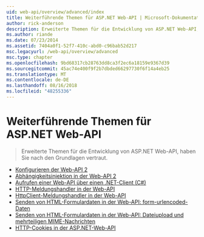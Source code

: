 ```yaml
---
uid: web-api/overview/advanced/index
title: Weiterführende Themen für ASP.NET Web-API | Microsoft-Dokumentation
author: rick-anderson
description: Erweiterte Themen für die Entwicklung von ASP.NET Web-API, haben Sie nach den Grundlagen vertraut.
ms.author: riande
ms.date: 07/23/2014
ms.assetid: 7404a0f1-52f7-410c-abd0-c96bab52d217
msc.legacyurl: /web-api/overview/advanced
msc.type: chapter
ms.openlocfilehash: 9bd68317cb28763dd8ca3f2ec6a18159e9367d39
ms.sourcegitcommit: 45ac74e400f9f2b7dbded66297730f6f14a4eb25
ms.translationtype: MT
ms.contentlocale: de-DE
ms.lasthandoff: 08/16/2018
ms.locfileid: "48255336"
---
```

<a name="advanced-topics-for-aspnet-web-api"></a>Weiterführende Themen für ASP.NET Web-API
====================
> Erweiterte Themen für die Entwicklung von ASP.NET Web-API, haben Sie nach den Grundlagen vertraut.


- [Konfigurieren der Web-API 2](configuring-aspnet-web-api.md)
- [Abhängigkeitsinjektion in der Web-API 2](dependency-injection.md)
- [Aufrufen einer Web-API über einen .NET-Client (C#)](calling-a-web-api-from-a-net-client.md)
- [HTTP-Meldungshandler in der Web-API](http-message-handlers.md)
- [HttpClient-Meldungshandler in der Web-API](httpclient-message-handlers.md)
- [Senden von HTML-Formulardaten in der Web-API: form-urlencoded-Daten](sending-html-form-data-part-1.md)
- [Senden von HTML-Formulardaten in der Web-API: Dateiupload und mehrteiligen MIME-Nachrichten](sending-html-form-data-part-2.md)
- [HTTP-Cookies in der ASP.NET-Web-API](http-cookies.md)
